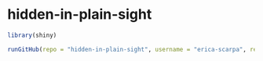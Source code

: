 # hidden-in-plain-sight

```R
library(shiny)

runGitHub(repo = "hidden-in-plain-sight", username = "erica-scarpa", ref = "main")```